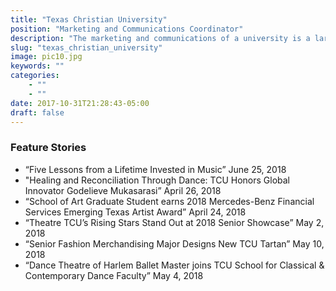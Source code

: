 ```yaml
---
title: "Texas Christian University"
position: "Marketing and Communications Coordinator"
description: "The marketing and communications of a university is a large and complicated task, and as the marketing and communications coordinator for the College of Fine Arts at Texas Christian University, I was responsible for managing internal and external marketing, as well as communications, for one of the busiest colleges on the TCU campus. This included writing feature stories and informational stories for the College of Fine Arts website; managing the College of Fine Arts social media and coordinating with internal department social media; managing advertising relationships with relevant publications; managing graphic design projects and the relationships between internal clients and the university graphic design team; maintaining a WordPress-backed website and updating content to WCAG 2.0 standards; and other duties as assigned."
slug: "texas_christian_university"
image: pic10.jpg
keywords: ""
categories: 
    - ""
    - ""
date: 2017-10-31T21:28:43-05:00
draft: false
---
```


### Feature Stories

- “Five Lessons from a Lifetime Invested in Music” June 25, 2018
- "Healing and Reconciliation Through Dance: TCU Honors Global Innovator Godelieve Mukasarasi” April 26, 2018
- “School of Art Graduate Student earns 2018 Mercedes-Benz Financial Services Emerging Texas Artist Award” April 24, 2018
- “Theatre TCU’s Rising Stars Stand Out at 2018 Senior Showcase” May 2, 2018
- “Senior Fashion Merchandising Major Designs New TCU Tartan” May 10, 2018
- “Dance Theatre of Harlem Ballet Master joins TCU School for Classical & Contemporary Dance Faculty” May 4, 2018
